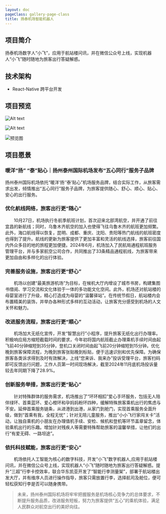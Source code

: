 ```yaml
---
layout: doc
pageClass: gallery-page-class
title: 扬泰机场智能机器人
---
```


## 项目简介 ##

扬泰机场数字人“小飞”，应用于航站楼问讯，并在微信公众号上线，实现机器人“小飞”随时随地为旅客出行答疑解惑。

## 技术架构 ##

- React-Native 跨平台开发

## 项目预览 ##

<div class="grid grid-cols-3 gap-2">

![Alt text](/images/robot_welcome.png)

![Alt text](/images/3-2.png)

![预览图](/images/20241217135539.jpg)

</div>

## 项目愿景 ##


### 暖洋“扬” “泰”贴心｜扬州泰州国际机场发布“五心同行”服务子品牌 ###

扬州泰州国际机场依托“暖洋‘扬’‘泰’贴心”机场服务品牌，结合实际工作，从旅客需求出发，倾情推出“五心同行”服务子品牌，为旅客提供随心、舒心、顺心、贴心、安心的出行服务。

### 优化航线网络，旅客出行更“随心” ###

　　10月27日，机场执行冬航季航班计划，首次迎来北部湾航空，并开通了前往宜昌的新航线；同时，乌鲁木齐航空的加入也使得飞往乌鲁木齐的航班更加频繁。此外，海口航线得以恢复，昆明、成都、重庆、沈阳、贵阳等热门航线的航班密度也得到了提升。航线的更新为旅客提供了更加丰富和灵活的航线选择，旅客前往国内外众多目的地的旅程更加便捷。2024年6月，机场加入了民航局通程航班服务管理平台，并与多家航空公司合作，共同推出了33条精品通程航线，为旅客带来更加自由和多样化的出行体验。

### 完善服务设施，旅客出行更“舒心” ###

　　机场以创建“最美旅游机场”为目标，在候机大厅内增设了城市书房，构建集图书借阅、学习交流和文化体验于一体的多功能文化空间。此外，机场还对航站楼的母婴室进行了升级，精心打造成为母婴的“温馨驿站”。在传统节假日，航站楼内会布置精美的装饰，并举办各种形式多样的互动活动，让旅客充分感受到机场的人文关怀和魅力。

### 改进服务流程，旅客出行更“顺心” ###

　　机场加大无纸化宣传，开发“智慧出行”小程序，提升旅客无纸化出行办理率。积极响应局方缩短截载时间的要求，今年初将国内航班截止办理乘机手续时间由起飞前40分钟缩短到35分钟，登机口关闭时间由起飞前20分钟缩短到15分钟。优化晚到旅客保障流程，为晚到旅客张贴晚到标贴，便于迅速识别和优先保障。为确保旅客各类诉求得到及时有效解决，上线“您来诉、我来办”投诉受理平台，旅客扫码即可反馈出行问题，工作人员第一时间现场解决，截至2024年11月底机场投诉量较去年同期下降了28.9%。

### 创新服务举措，旅客出行更“贴心” ###

　　针对特殊群体的服务需求，机场推出了“环环相扣”爱心手环服务，包括无人陪伴绿环、首乘蓝环、爱心橙环和孕妈妈粉环四种，缓解特殊旅客乘机出行的焦虑与不安。延伸首乘服务链条，从进港到出港，从家门到舱门，实现首乘服务全面升级，做到“首乘有我，全程无忧”；针对无陪儿童服务，推出“小小飞行家闯关卡”活动，让独自乘机的小朋友在办理值机手续、安检、候机和登机等环节盖章留念，体验乘机出行的乐趣。增加针对残疾人等需要特殊帮助旅客的温馨举措，让他们的出行“有爱无碍、一路坦途”。

### 依托科技赋能，旅客出行更“安心” ###

　　机场依托人工智能为核心的数字科技，开发“小飞”数字机器人,应用于航站楼问讯，并在微信公众号上线，实现机器人“小飞”随时随地为旅客出行答疑解惑。提升“三超”行李卡控效率，联合华东凯亚开发了“智能行李测量架”，部署于航站楼出发大厅，并有维序人员进行操作指导，旅客只需放置行李，选择航司及舱位，便可轻松获知行李是否可以随身携带。

> 未来，扬州泰州国际机场将牢牢把握服务是机场核心竞争力的总体要求，不断提升服务品质，改进服务短板，努力为旅客提供“五心”的乘机体验，满足人民群众对航空出行的美好向往。
